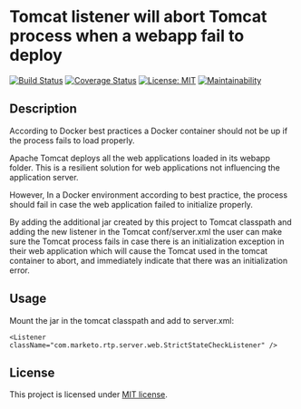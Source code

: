 Tomcat listener will abort Tomcat process when a webapp fail to deploy
=========================
 [![Build Status](https://travis-ci.org/yohayg/tomcat-deployment-listener.svg?branch=master)](https://travis-ci.org/yohayg/tomcat-deployment-listener)
 [![Coverage Status](https://coveralls.io/repos/github/yohayg/tomcat-deployment-listener/badge.svg?branch=master)](https://coveralls.io/github/yohayg/tomcat-deployment-listener?branch=master) 
 [![License: MIT](https://img.shields.io/badge/License-MIT-green.svg)](https://opensource.org/licenses/MIT)
 [![Maintainability](https://api.codeclimate.com/v1/badges/ceb43a5678ffe6d7e1de/maintainability)](https://codeclimate.com/github/yohayg/tomcat-deployment-listener/maintainability)


Description
-----------

According to Docker best practices a Docker container should not be up if the process fails to load properly.

Apache Tomcat deploys all the web applications loaded in its webapp folder. This is a resilient solution for web
applications not influencing the application server.

However, In a Docker environment according to best practice, the process should fail in case the web application
failed to initialize properly.

By adding the additional jar created by this project to Tomcat classpath and adding the new listener in the Tomcat
conf/server.xml the user can make sure the Tomcat process fails in case there is an initialization exception in
their web application which will cause the Tomcat used in the tomcat container to abort, and immediately indicate
that there was an initialization error.


Usage
-----

Mount the jar in the tomcat classpath and add to server.xml:

    <Listener className="com.marketo.rtp.server.web.StrictStateCheckListener" />



License
-------
This project is licensed under [MIT license](http://opensource.org/licenses/MIT).
